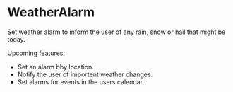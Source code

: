# WeatherAlarm

Set weather alarm to inform the user of any rain, snow or hail that might be today.

Upcoming features:
- Set an alarm bby location.
- Notify the user of importent weather changes.
- Set alarms for events in the users calendar.
